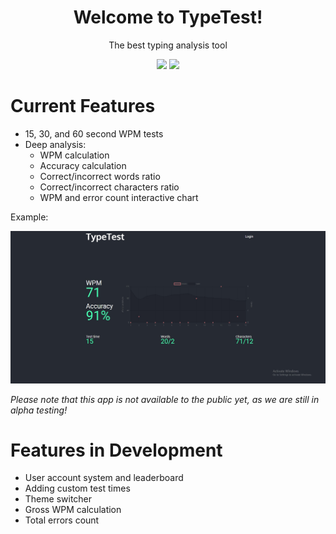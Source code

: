 <h1 align="center">Welcome to TypeTest!</h1>
<p align="center">The best typing analysis tool</p>
<p align="center"><img src="https://img.shields.io/github/license/ntenebruso/TypeTest">
<img src="https://img.shields.io/github/watchers/ntenebruso/TypeTest"></p>

# Current Features

* 15, 30, and 60 second WPM tests
* Deep analysis:
  * WPM calculation
  * Accuracy calculation
  * Correct/incorrect words ratio
  * Correct/incorrect characters ratio
  * WPM and error count interactive chart

Example:

![Typing Analysis](thumbnails/analysis.jpg)

*Please note that this app is not available to the public yet, as we are still in alpha testing!*

# Features in Development

* User account system and leaderboard
* Adding custom test times
* Theme switcher
* Gross WPM calculation
* Total errors count